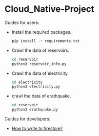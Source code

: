 # Cloud_Native-Project

Guides for users:

- Install the required packages.

    ``` sh
    pip install -r requirements.txt
    ```

- Crawl the data of reservoirs.

    ``` sh  
    cd reservoir
    python3 reservoir_info.py
    ```
  
- Crawl the data of electricity.

    ``` sh  
    cd electricity
    python3 electricity.py
    ```

- crawl the data of erathquake.

    ``` sh 
    cd reservoir
    python3 erathquake.py
    ```

Guides for developers:
- [How to write to firestore?](/write_to_firestore.pdf)